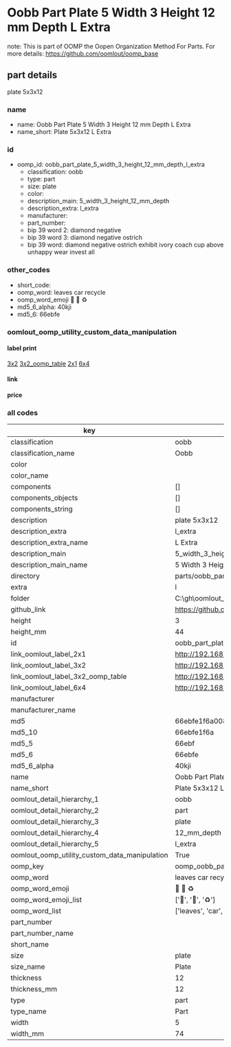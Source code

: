 # Oobb Part Plate 5 Width 3 Height 12 mm Depth L Extra  

note: This is part of OOMP the Oopen Organization Method For Parts. For more details: https://github.com/oomlout/oomp_base

##  part details
  



plate 5x3x12



### name
* name: Oobb Part Plate 5 Width 3 Height 12 mm Depth L Extra
* name_short: Plate 5x3x12 L Extra
### id
* oomp_id: oobb_part_plate_5_width_3_height_12_mm_depth_l_extra
  * classification: oobb
  * type: part
  * size: plate
  * color: 
  * description_main: 5_width_3_height_12_mm_depth
  * description_extra: l_extra
  * manufacturer: 
  * part_number: 
  * bip 39 word 2: diamond negative
  * bip 39 word 3: diamond negative ostrich
  * bip 39 word: diamond negative ostrich exhibit ivory coach cup above unhappy wear invest all

### other_codes
* short_code: 
* oomp_word: leaves car recycle
* oomp_word_emoji :leaves: :car: :recycle:
* md5_6_alpha: 40kji
* md5_6: 66ebfe






### oomlout_oomp_utility_custom_data_manipulation
#### label print
[3x2](http://192.168.1.245:1112/?label=oomp%2040kji)
[3x2_oomp_table](http://192.168.1.108:1112/?label=oomp%2040kji)
[2x1](http://192.168.1.242:1112/?label=oomp%2040kji)
[6x4](http://192.168.1.55:1112/?label=oomp%2040kji)    

#### link

                              

#### price







### all codes 
| key | value |  
| --- | --- |  
| classification | oobb |  
| classification_name | Oobb |  
| color |  |  
| color_name |  |  
| components | [] |  
| components_objects | [] |  
| components_string | [] |  
| description | plate 5x3x12 |  
| description_extra | l_extra |  
| description_extra_name | L Extra |  
| description_main | 5_width_3_height_12_mm_depth |  
| description_main_name | 5 Width 3 Height 12 mm Depth |  
| directory | parts/oobb_part_plate_5_width_3_height_12_mm_depth_l_extra |  
| extra | l |  
| folder | C:\gh\oomlout_oobb_version_4_generated_parts\things\oobb_part_plate_5_width_3_height_12_mm_depth_l_extra |  
| github_link | https://github.com/oomlout/oomlout_oomp_part_src/tree/main/parts/oobb_part_plate_5_width_3_height_12_mm_depth_l_extra |  
| height | 3 |  
| height_mm | 44 |  
| id | oobb_part_plate_5_width_3_height_12_mm_depth_l_extra |  
| link_oomlout_label_2x1 | http://192.168.1.242:1112/?label=oomp%2040kji |  
| link_oomlout_label_3x2 | http://192.168.1.245:1112/?label=oomp%2040kji |  
| link_oomlout_label_3x2_oomp_table | http://192.168.1.108:1112/?label=oomp%2040kji |  
| link_oomlout_label_6x4 | http://192.168.1.55:1112/?label=oomp%2040kji |  
| manufacturer |  |  
| manufacturer_name |  |  
| md5 | 66ebfe1f6a0086b4b2bb74f939e4f9e9 |  
| md5_10 | 66ebfe1f6a |  
| md5_5 | 66ebf |  
| md5_6 | 66ebfe |  
| md5_6_alpha | 40kji |  
| name | Oobb Part Plate 5 Width 3 Height 12 mm Depth L Extra |  
| name_short | Plate 5x3x12 L Extra |  
| oomlout_detail_hierarchy_1 | oobb |  
| oomlout_detail_hierarchy_2 | part |  
| oomlout_detail_hierarchy_3 | plate |  
| oomlout_detail_hierarchy_4 | 12_mm_depth |  
| oomlout_detail_hierarchy_5 | l_extra |  
| oomlout_oomp_utility_custom_data_manipulation | True |  
| oomp_key | oomp_oobb_part_plate_5_width_3_height_12_mm_depth_l_extra |  
| oomp_word | leaves car recycle |  
| oomp_word_emoji | :leaves: :car: :recycle: |  
| oomp_word_emoji_list | [':leaves:', ':car:', ':recycle:'] |  
| oomp_word_list | ['leaves', 'car', 'recycle'] |  
| part_number |  |  
| part_number_name |  |  
| short_name |  |  
| size | plate |  
| size_name | Plate |  
| thickness | 12 |  
| thickness_mm | 12 |  
| type | part |  
| type_name | Part |  
| width | 5 |  
| width_mm | 74 |  
